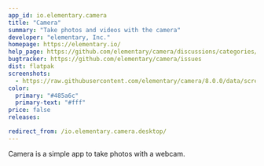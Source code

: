 ```yaml
---
app_id: io.elementary.camera
title: "Camera"
summary: "Take photos and videos with the camera"
developer: "elementary, Inc."
homepage: https://elementary.io/
help_page: https://github.com/elementary/camera/discussions/categories/q-a
bugtracker: https://github.com/elementary/camera/issues
dist: flatpak
screenshots:
  - https://raw.githubusercontent.com/elementary/camera/8.0.0/data/screenshot.png
color:
  primary: "#485a6c"
  primary-text: "#fff"
price: false
releases:

redirect_from: /io.elementary.camera.desktop/
---
```


<p>Camera is a simple app to take photos with a webcam.</p>